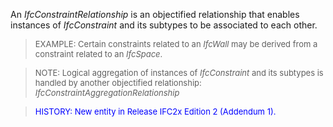 ﻿An _IfcConstraintRelationship_ is an objectified relationship that enables instances of _IfcConstraint_ and its subtypes to be associated to each other.

> <font size="-1">EXAMPLE: Certain constraints related to an <i>IfcWall</i> may be derived from a constraint related to an <i>IfcSpace</i>.</font>

> <font size="-1">NOTE: Logical aggregation of instances of <i>IfcConstraint</i> and its subtypes is handled by another objectified relationship: <i>IfcConstraintAggregationRelationship</i></font>

> <font color="#0000FF" size="-1">HISTORY: New entity in Release IFC2x Edition 2 (Addendum 1).</font>
>
